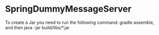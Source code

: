 # SpringDummyMessageServer
To create a Jar you need to run the following command: gradle assemble, and then java -jar build/libs/*.jar
